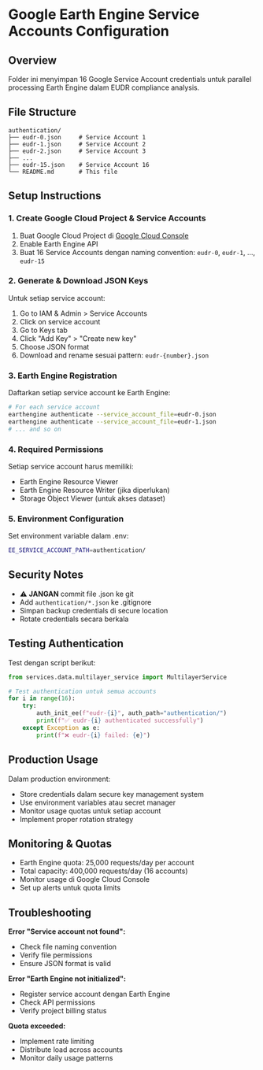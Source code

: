 # Google Earth Engine Service Accounts Configuration

## Overview
Folder ini menyimpan 16 Google Service Account credentials untuk parallel processing Earth Engine dalam EUDR compliance analysis.

## File Structure
```
authentication/
├── eudr-0.json     # Service Account 1
├── eudr-1.json     # Service Account 2
├── eudr-2.json     # Service Account 3
├── ...
├── eudr-15.json    # Service Account 16
└── README.md       # This file
```

## Setup Instructions

### 1. Create Google Cloud Project & Service Accounts
1. Buat Google Cloud Project di [Google Cloud Console](https://console.cloud.google.com)
2. Enable Earth Engine API
3. Buat 16 Service Accounts dengan naming convention: `eudr-0`, `eudr-1`, ..., `eudr-15`

### 2. Generate & Download JSON Keys
Untuk setiap service account:
1. Go to IAM & Admin > Service Accounts
2. Click on service account
3. Go to Keys tab
4. Click "Add Key" > "Create new key"
5. Choose JSON format
6. Download and rename sesuai pattern: `eudr-{number}.json`

### 3. Earth Engine Registration
Daftarkan setiap service account ke Earth Engine:
```bash
# For each service account
earthengine authenticate --service_account_file=eudr-0.json
earthengine authenticate --service_account_file=eudr-1.json
# ... and so on
```

### 4. Required Permissions
Setiap service account harus memiliki:
- Earth Engine Resource Viewer
- Earth Engine Resource Writer (jika diperlukan)
- Storage Object Viewer (untuk akses dataset)

### 5. Environment Configuration
Set environment variable dalam .env:
```bash
EE_SERVICE_ACCOUNT_PATH=authentication/
```

## Security Notes
- ⚠️ **JANGAN** commit file .json ke git
- Add `authentication/*.json` ke .gitignore
- Simpan backup credentials di secure location
- Rotate credentials secara berkala

## Testing Authentication
Test dengan script berikut:
```python
from services.data.multilayer_service import MultilayerService

# Test authentication untuk semua accounts
for i in range(16):
    try:
        auth_init_ee(f"eudr-{i}", auth_path="authentication/")
        print(f"✅ eudr-{i} authenticated successfully")
    except Exception as e:
        print(f"❌ eudr-{i} failed: {e}")
```

## Production Usage
Dalam production environment:
- Store credentials dalam secure key management system
- Use environment variables atau secret manager
- Monitor usage quotas untuk setiap account
- Implement proper rotation strategy

## Monitoring & Quotas
- Earth Engine quota: 25,000 requests/day per account
- Total capacity: 400,000 requests/day (16 accounts)
- Monitor usage di Google Cloud Console
- Set up alerts untuk quota limits

## Troubleshooting
**Error "Service account not found":**
- Check file naming convention
- Verify file permissions
- Ensure JSON format is valid

**Error "Earth Engine not initialized":**
- Register service account dengan Earth Engine
- Check API permissions
- Verify project billing status

**Quota exceeded:**
- Implement rate limiting
- Distribute load across accounts
- Monitor daily usage patterns
